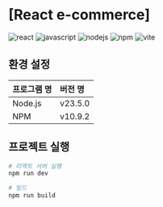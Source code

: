 # [React e-commerce]

![react](https://img.shields.io/badge/react-61DAFB?style=for-the-badge&logo=react&logoColor=black)
![javascript](https://img.shields.io/badge/javascript-F7DF1E?style=for-the-badge&logo=javascript&logoColor=black)
![nodejs](https://img.shields.io/badge/node.js-339933?style=for-the-badge&logo=Node.js&logoColor=white)
![npm](https://img.shields.io/badge/npm-CB3837?style=for-the-badge&logo=npm&logoColor=white)
![vite](https://img.shields.io/badge/vite-646CFF?style=for-the-badge&logo=vite&logoColor=white)  

## 환경 설정

| 프로그램 명 | 버전 명  |
| :---------- | :------- |
| Node.js     | v23.5.0 |
| NPM         | v10.9.2  |

## 프로젝트 실행
```bash
# 리액트 서버 실행
npm run dev
```

```bash
# 빌드
npm run build
```